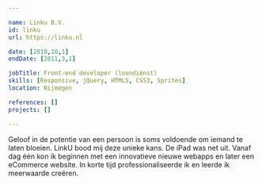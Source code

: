 ```yaml
---

name: Linku B.V.
id: linku
url: https://linku.nl

date: [2010,10,1]
endDate: [2011,3,1]

jobTitle: Front-end developer (loondienst)
skills: [Responsive, jQuery, HTML5, CSS3, Sprites]
location: Nijmegen

references: []
projects: []

---
```


Geloof in de potentie van een persoon is soms voldoende om iemand te laten bloeien. LinkU bood mij deze unieke kans. De iPad was net uit. Vanaf dag één kon ik beginnen met een innovatieve nieuwe webapps en later een eCommerce website. In korte tijd professionaliseerde ik en leerde ik meerwaarde creëren.
